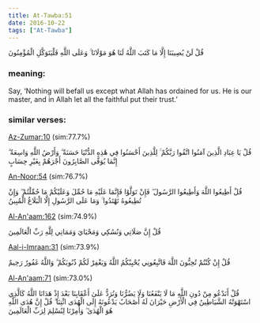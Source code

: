 ```yaml
---
title: At-Tawba:51
date: 2016-10-22
tags: ["At-Tawba"]
---
```

قُلْ لَنْ يُصِيبَنَا إِلَّا مَا كَتَبَ اللَّهُ لَنَا هُوَ مَوْلَانَا ۚ وَعَلَى اللَّهِ فَلْيَتَوَكَّلِ الْمُؤْمِنُونَ
### meaning: 
Say, ‘Nothing will befall us except what Allah has ordained for us. He is our master, and in Allah let all the faithful put their trust.’
### similar verses: 

[Az-Zumar:10](/39/10) (sim:77.7%)

قُلْ يَا عِبَادِ الَّذِينَ آمَنُوا اتَّقُوا رَبَّكُمْ ۚ لِلَّذِينَ أَحْسَنُوا فِي هَٰذِهِ الدُّنْيَا حَسَنَةٌ ۗ وَأَرْضُ اللَّهِ وَاسِعَةٌ ۗ إِنَّمَا يُوَفَّى الصَّابِرُونَ أَجْرَهُمْ بِغَيْرِ حِسَابٍ

[An-Noor:54](/24/54) (sim:76.7%)

قُلْ أَطِيعُوا اللَّهَ وَأَطِيعُوا الرَّسُولَ ۖ فَإِنْ تَوَلَّوْا فَإِنَّمَا عَلَيْهِ مَا حُمِّلَ وَعَلَيْكُمْ مَا حُمِّلْتُمْ ۖ وَإِنْ تُطِيعُوهُ تَهْتَدُوا ۚ وَمَا عَلَى الرَّسُولِ إِلَّا الْبَلَاغُ الْمُبِينُ

[Al-An'aam:162](/6/162) (sim:74.9%)

قُلْ إِنَّ صَلَاتِي وَنُسُكِي وَمَحْيَايَ وَمَمَاتِي لِلَّهِ رَبِّ الْعَالَمِينَ

[Aal-i-Imraan:31](/3/31) (sim:73.9%)

قُلْ إِنْ كُنْتُمْ تُحِبُّونَ اللَّهَ فَاتَّبِعُونِي يُحْبِبْكُمُ اللَّهُ وَيَغْفِرْ لَكُمْ ذُنُوبَكُمْ ۗ وَاللَّهُ غَفُورٌ رَحِيمٌ

[Al-An'aam:71](/6/71) (sim:73.0%)

قُلْ أَنَدْعُو مِنْ دُونِ اللَّهِ مَا لَا يَنْفَعُنَا وَلَا يَضُرُّنَا وَنُرَدُّ عَلَىٰ أَعْقَابِنَا بَعْدَ إِذْ هَدَانَا اللَّهُ كَالَّذِي اسْتَهْوَتْهُ الشَّيَاطِينُ فِي الْأَرْضِ حَيْرَانَ لَهُ أَصْحَابٌ يَدْعُونَهُ إِلَى الْهُدَى ائْتِنَا ۗ قُلْ إِنَّ هُدَى اللَّهِ هُوَ الْهُدَىٰ ۖ وَأُمِرْنَا لِنُسْلِمَ لِرَبِّ الْعَالَمِينَ
